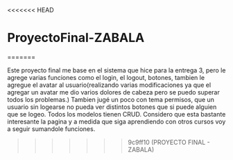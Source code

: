 <<<<<<< HEAD
# ProyectoFinal-ZABALA
=======

Este proyecto final me base en el sistema que hice para la entrega 3, pero le agrege varias funciones como el login, el logout, botones, tambien le agregue el avatar al usuario(realizando varias modificaciones ya que el agregar un avatar me dio varios dolores de cabeza pero se puedo superar todos los problemas.) Tambien jugé un poco con tema permisos, que un usuario sin logearse no pueda ver distintos botones que si puede alguien que se logeo. Todos los modelos tienen CRUD. Considero que esta bastante interesante la pagina y a medida que siga aprendiendo con otros cursos voy a seguir sumandole funciones.
>>>>>>> 9c9ff10 (PROYECTO FINAL - ZABALA)
